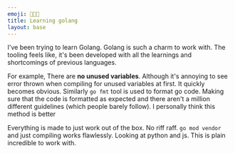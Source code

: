 ```yaml
---
emoji: 👨🏻‍🔬
title: Learning golang
layout: base
---
```


I've been trying to learn Golang. Golang is such a charm to work with. The tooling feels like, it's been developed with 
all the learnings and shortcomings of previous languages.

For example, There are **no unused variables**. Although it's annoying to see error thrown when compiling for unused 
variables at first. It quickly becomes obvious. Similarly `go fmt`  tool is used to format go code. Making sure that the code is formatted as expected and there aren't a million different guidelines (which people barely follow). I personally think this method is better

Everything is made to just work out of the box. No riff raff. `go mod vendor` and just compiling works flawlessly. 
Looking at python and js. This is plain incredible to work with.